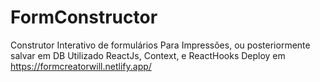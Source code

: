 # FormConstructor
Construtor Interativo de formulários
Para Impressões, ou posteriormente salvar em DB
Utilizado ReactJs, Context, e ReactHooks
Deploy em https://formcreatorwill.netlify.app/

